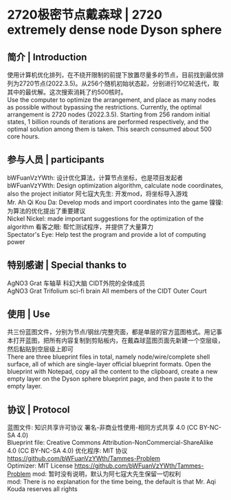 # 2720极密节点戴森球 | 2720 extremely dense node Dyson sphere

## 简介 | Introduction

使用计算机优化排列，在不绕开限制的前提下放置尽量多的节点，目前找到最优排列为2720节点(2022.3.5)。从256个随机初始状态起，分别进行10亿轮迭代，取其中的最优解。这次搜索消耗了约500核时。<br> Use the computer to optimize the arrangement, and place as many nodes as possible without bypassing the restrictions. Currently, the optimal arrangement is 2720 nodes (2022.3.5). Starting from 256 random initial states, 1 billion rounds of iterations are performed respectively, and the optimal solution among them is taken. This search consumed about 500 core hours.

## 参与人员 | participants

bWFuanVzYWth: 设计优化算法，计算节点坐标，也是项目发起者 <br>bWFuanVzYWth: Design optimization algorithm, calculate node coordinates, also the project initiator
阿七寇大先生: 开发mod，将坐标导入游戏 <br>Mr. Ah Qi Kou Da: Develop mods and import coordinates into the game 
镍镍: 为算法的优化提出了重要建议 <br>Nickel Nickel: made important suggestions for the optimization of the algorithm
看客之眼: 帮忙测试程序，并提供了大量算力 <br>Spectator's Eye: Help test the program and provide a lot of computing power


## 特别感谢 | Special thanks to

AgNO3 Grat 车轴草 科幻大脑 CIDT外院的全体成员 <br>AgNO3 Grat Trifolium sci-fi brain All members of the CIDT Outer Court

## 使用 | Use

共三份蓝图文件，分别为节点/钢丝/完整壳面，都是单层的官方蓝图格式。用记事本打开蓝图，把所有内容复制到剪贴板内，在戴森球蓝图页面先新建一个空层级，然后黏贴到空层级上即可 <br>There are three blueprint files in total, namely node/wire/complete shell surface, all of which are single-layer official blueprint formats. Open the blueprint with Notepad, copy all the content to the clipboard, create a new empty layer on the Dyson sphere blueprint page, and then paste it to the empty layer.

## 协议 | Protocol

蓝图文件: 知识共享许可协议 署名-非商业性使用-相同方式共享 4.0 (CC BY-NC-SA 4.0) <br>Blueprint file: Creative Commons Attribution-NonCommercial-ShareAlike 4.0 (CC BY-NC-SA 4.0)
优化程序: MIT 协议 https://github.com/bWFuanVzYWth/Tammes-Problem  <br>Optimizer: MIT License https://github.com/bWFuanVzYWth/Tammes-Problem
mod: 暂时没有说明，默认为阿七寇大先生保留一切权利 <br>mod: There is no explanation for the time being, the default is that Mr. Aqi Kouda reserves all rights
